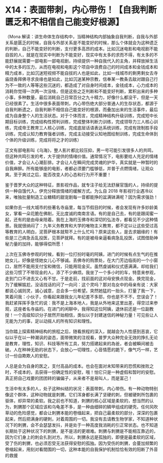 # X14：表面带刺，内心带伤！【自我判断匮乏和不相信自己能变好根源】

（Mona 解读：讲生命体生存结构中，当精神结构内部抽象自我判断，自我与外部关系是匮乏的时候，自我与外部关系是不能变好的时候，那么个体就会为这种遗乏的判断，自己不能变好的判断，支付更多高昂的成本。比如沉迷电影和电视剧不能自拔的人，就是在现实中判断为不能变好，现实中有太多的求而不得，有太多的不能舒展就需要一部电影一部电视剧，持续提供一种自我代入的主角，并释放掉生活中的太多的压力，从而在电视和电影这个项自中浪费自己的时间成本和金钱成本和精力成本，比如沉迷短视频不能自拔的人也是如此，比如一线城市的剩男剩女去寺庙烧香拜佛寻求良缘也是如此，比如沉迷某种宗教，信奉某一教条去敌对跟自己行为不一致的人等等这些沉迷的，都造成了对自身时间成本，金钱成本，心力成本的消耗你觉得一次两一次没啥，但是这些之乏判断和不能变好判断，累积出来的多种小事，多种数量，最后消耗自己日常百分之九十精力，好像什么都没干，但是一天已经很素了。生活中很多表面带刺，内心带伤绝大部分普通人的生存状态，都源于自我判断遗之，自我判断不相信自己能变好的根源，而叠加出来的生活事件，最后成为自身整个人的生活状态。对于个体而言，完成精神结构升级训练，完成短中长期目标训练，完成结构性预判训练，完成整体判断力训练，完成领导力三人核心训练，完成帝王教育三人核心训练，完成底层话语表达系统训练，完成有效制胜手段训练，完成认知力教育强者训练，完成主动接受认知地图绘制训练，完成生命体到个体的升级训练，完成将将之才的训练）

正文有部电影叫《乌海》，整人影片都比较压抑，男一号可能引发很多人的共鸣，但这种共鸣引发的考，大于提供的情绪价值。通常情况下，电影要给人充足的情绪价值，才会让人心潮彭排。才会让人在瞬间完成灵魂的护华，真实就是一种暂时的自我麻醉。所有能够座的电影，者都必须要门槛够低，并普于点燃情绪，让观众爽。至于爽过之后，能否改变人的心态和行为开不重要！

鉴于晋罗大众的这种特征，景影视作品，就专注子给无法舒展官饿的人，持续的提供一种自饿代入，伊充分释放情绪的缓解方式。为么自 2018 年影视行业遇冷以来，唯独批量制造工业糖精的甜宠剧每一音都能挣的盆满钵满呢？因为需求强劲！

如果你去一线大城市的些著名寺庙里，每当节假目的时候，者会发现有许多妙龄美女，掌看一朵花脆在佛削，无比度诚的南南言语。有的是自己去，有的是跟闺蜜一起，还有的是由母亲陪着。我在上海的玉佛寺和深切的弘法寺，都看见不少这种情景。我就很纳闷了：九年义务教育和大学的唯物主义教育，都不定以让这些受过高等教育的人明白，泥菩萨根本就帮不上什么忙吗？原来这些人，是去求姻缘的！有些是三己病急舌乱投医，见菩萨就拜。有的是被母亲逼看病急乱投医，试图借助神秘力量的加持，能够得偿所愿！

上次在玉佛寺参观的时候，看到一位打扮时毫的阿姨，进门的时候有点生气的在推她女儿，好像是怪她女儿心不够诚。丢佛寺的购票处，在大门芳边临街的一个小窗口，居然不能用支付宝和微信，只能用现金买。虽然虔诚和仪式感满满，却给我们这些习惯了不带现金的人，添了不少麻烦。我坐了一个多小时的车，特意来参观，走到门口不进去又心有不甘。于是走前，找前面的这对母安换点现金。换完现金，为了缓解尴尬，没话找话的问了一向问：这个灵吗？那对岛女中的母亲有说：大家都说心诚则灵，诚心诚意，总会多一份希望。突然她猛的一抬头，打量了我一下，笑着问我：小伙子，你看起来跟我女儿年纪差不多耶，你也是不不不，您误会了！我赶紧挥挥手急忙的说：我不是上海本地人，我是从外地来这里出差，得空过来参观，这座者名寺庙的。在进门的闲聊中，我得知这位阿姨，退休前还是一位副教授！一个高级知识分子居然开始相信，类似以于封建迷信的神秘力量！可见些让人无能为力的事，足以动摇人的所有知识和理性。

当你踏上探索精神结构的旅程之后，随看旅程的深入，就越会为人性感到恶哀，它似以乎在以一种潮讽的姿态，面带微笑的注视看，普罗大众种完全无效的挣扎无论是教育，理性，知识、科技等所有工具，努力搭建起来的為爸，者会被瞬间被击破。人在种神无助的状态下，会放心一切理性，心音情愿的跪下，像气巧一样，艺讨一份自欺欺人的安慰。

人总是会为自身的医之，支付高品的成本。也会在面对未知带来的恐慌和挫败之时，不成本的，去获得一份确定性的安慰，哦！怕它只是一种虚假和暂时的安慰。真正把自己戏要的团团转的骗偏子，从来者不是易叫人，而是富己！

生活中有太多的人，处子这种纠结的状况：表面带刺，内心带伤。有一种动物特别像这个群体，这种动物就是刺猬。它们浑身都长满了坚硬的刺，但被硬刺所包裹的驱体，却异常的柔软。我之前也不知道，刺猬的核心区域是柔软的，想当然的认为，刺猬那个区域应该和乌龟差不多，是一种由细碎的鳞甲组成的硬壳。任何风吹草动的危险感觉，都会让刺猬本能的卷缅起来，把自己最柔软的部分，深深的包裹起来，然后把满身的硬刺，对着周围的一切。我没有去请教生物学家，不知道种状况下的刺猬，会不会瑟瑟发抖，并是处于一种高度我消耗的引正常状态。也不知道长期处于这种状况下的刺猬，是不是活的更艰难。刺猬与刺猬是不能相互靠近的，因为它们身上的刺会扎到对方。所以，刺猬永远是孤独的，即便是最柔软的区域，受了伤的刺猬，也必须忍受无法获得安慰的孤独。因为受伤的刺猬，会蔓加频繁的卷缩起来，用刻对看間围的一切，这种本能的自我保护机制恰恰有效的阳断了外音的救援